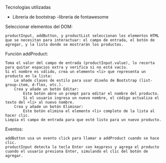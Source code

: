 Tecnologias utilizadas 
- Libreria de bootstrap
-libreria de fontawesome


Seleccionar elementos del DOM:

    productInput, addButton, y productList seleccionan los elementos HTML que se necesitan para interactuar: el campo de entrada, el botón de agregar, y la lista donde se mostrarán los productos.

Función addProduct:

    Toma el valor del campo de entrada (productInput.value), lo recorta para quitar espacios extra y verifica si no está vacío.
    Si el nombre es válido, crea un elemento <li> que representa un producto en la lista:
        Le añade clases de estilo para usar diseño de Bootstrap (list-group-item, d-flex, etc.).
        Crea y añade un botón Editar:
            Este botón abre un prompt para editar el nombre del producto.
            Si el usuario ingresa un nuevo nombre, el código actualiza el texto del <li> al nuevo nombre.
        Crea y añade un botón Eliminar:
            Este botón elimina el elemento <li> completo de la lista al hacer clic.
    Limpia el campo de entrada para que esté listo para un nuevo producto.

Eventos:

    addButton usa un evento click para llamar a addProduct cuando se hace clic.
    productInput detecta la tecla Enter con keypress y agrega el producto cuando el usuario presiona Enter, simulando el clic del botón de agregar.
    
